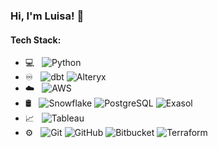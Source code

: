 ### Hi, I'm Luisa! :wave:

#### Tech Stack:

- 💻 &nbsp;
  ![Python](https://img.shields.io/badge/-Python-333333?style=flat&logo=python)
- ♾️ &nbsp;
  ![dbt](https://img.shields.io/badge/-dbt-333333?style=flat&logo=dbt)
  ![Alteryx](https://img.shields.io/badge/-Alteryx-333333?style=flat&logo=Alteryx)
- ☁️ &nbsp;
  ![AWS](https://img.shields.io/badge/-AWS-333333?style=flat&logo=AWS)
- 🛢 &nbsp;
  ![Snowflake](https://img.shields.io/badge/-snowflake-333333?style=flat&logo=snowflake)
  ![PostgreSQL](https://img.shields.io/badge/-Postgresql-333333?style=flat&logo=postgresql)
  ![Exasol](https://img.shields.io/badge/-Exasol-333333?style=flat&logo=Exasol)
- 📈 &nbsp;
  ![Tableau](https://img.shields.io/badge/-Tableau-333333?style=flat&logo=Tableau)
- ⚙️ &nbsp;
  ![Git](https://img.shields.io/badge/-Git-333333?style=flat&logo=git)
  ![GitHub](https://img.shields.io/badge/-GitHub-333333?style=flat&logo=github)
  ![Bitbucket](https://img.shields.io/badge/-Bitbucket-333333?style=flat&logo=Bitbucket)
  ![Terraform](https://img.shields.io/badge/-Terraform-333333?style=flat&logo=Terraform)
  
